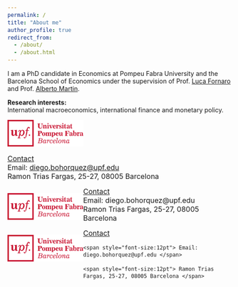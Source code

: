 ```yaml
---
permalink: /
title: "About me"
author_profile: true
redirect_from: 
  - /about/
  - /about.html
---
```


I am a PhD candidate in Economics at Pompeu Fabra University and the Barcelona School of Economics under the supervision of Prof. [Luca Fornaro](https://crei.cat/people/fornaro/) and Prof. [Alberto Martin](https://crei.cat/people/martin/).

**Research interests:** \
International macroeconomics, international finance and monetary policy.

<img src="/images/UPFt_rgb.png" width="170" height="60">

<span style="font-size:12pt"> <ins> Contact </ins> </span>\
<span style="font-size:12pt"> Email: diego.bohorquez@upf.edu </span>\
<span style="font-size:12pt"> Ramon Trias Fargas, 25-27, 08005 Barcelona </span>

<div>
    <p style="float: left;"><img src="/images/UPFt_rgb.png" width="170" height="60"></p>
    <p> <span style="font-size:12pt"> <ins> Contact </ins> </span> <br>
        <span style="font-size:12pt"> Email: diego.bohorquez@upf.edu </span> <br>
        <span style="font-size:12pt"> Ramon Trias Fargas, 25-27, 08005 Barcelona </span>
    </p>
</div>
<div style="clear: left;">
    <p style="float: left;"><img src="/images/UPFt_rgb.png" width="170" height="60"></p>
    <span style="font-size:12pt"> <ins> Contact </ins> </span> 
  
    <span style="font-size:12pt"> Email: diego.bohorquez@upf.edu </span>
    
    <span style="font-size:12pt"> Ramon Trias Fargas, 25-27, 08005 Barcelona </span>
</div>
